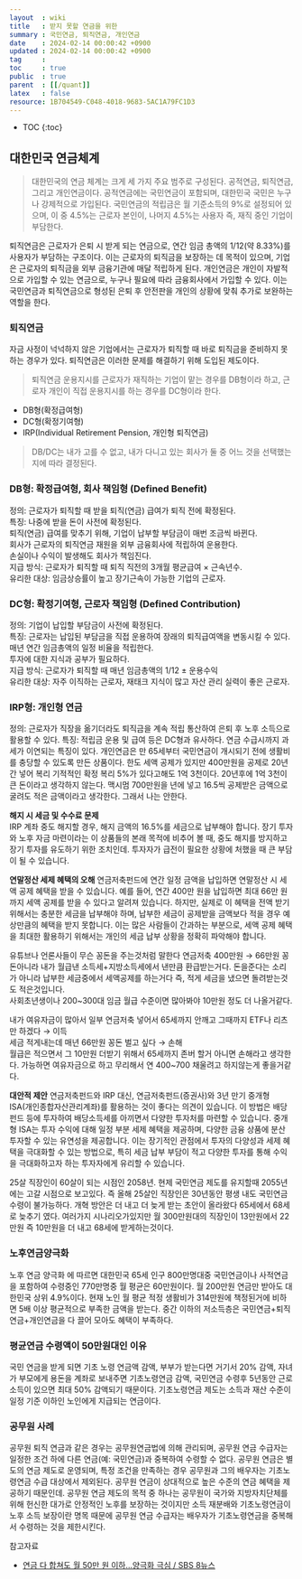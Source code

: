 ```yaml
---
layout  : wiki
title   : 받지 못할 연금을 위한 
summary : 국민연금, 퇴직연금, 개인연금
date    : 2024-02-14 00:00:42 +0900
updated : 2024-02-14 00:00:42 +0900
tag     : 
toc     : true
public  : true
parent  : [[/quant]] 
latex   : false
resource: 1B704549-C048-4018-9683-5AC1A79FC1D3
---
```

* TOC
{:toc}

## 대한민국 연금체계
> 대한민국의 연금 체계는 크게 세 가지 주요 범주로 구성된다. 공적연금, 퇴직연금, 그리고 개인연금이다. 
> 공적연금에는 국민연금이 포함되며, 대한민국 국민은 누구나 강제적으로 가입된다. 국민연금의 적립금은 월 기준소득의 9%로 설정되어 있으며, 
> 이 중 4.5%는 근로자 본인이, 나머지 4.5%는 사용자 즉, 재직 중인 기업이 부담한다.


퇴직연금은 근로자가 은퇴 시 받게 되는 연금으로, 연간 임금 총액의 1/12(약 8.33%)를 사용자가 부담하는 구조이다. 
이는 근로자의 퇴직금을 보장하는 데 목적이 있으며, 기업은 근로자의 퇴직금을 외부 금융기관에 매달 적립하게 된다. 개인연금은 개인이 자발적으로 가입할 수 있는 연금으로, 
누구나 필요에 따라 금융회사에서 가입할 수 있다. 이는 국민연금과 퇴직연금으로 형성된 은퇴 후 안전판을 개인의 상황에 맞춰 추가로 보완하는 역할을 한다.

### 퇴직연금
자금 사정이 넉넉하지 않은 기업에서는 근로자가 퇴직할 때 바로 퇴직금을 준비하지 못하는 경우가 있다. 
퇴직연금은 이러한 문제를 해결하기 위해 도입된 제도이다. 

> 퇴직연금 운용지시를 근로자가 재직하는 기업이 맡는 경우를 DB형이라 하고, 근로자 개인이 직접 운용지시를 하는 경우를 DC형이라 한다.

- DB형(확정급여형)
- DC형(확정기여형)
- IRP(Individual Retirement Pension, 개인형 퇴직연금)   

> DB/DC는 내가 고를 수 없고, 내가 다니고 있는 회사가 둘 중 어느 것을 선택했는지에 따라 결정된다.

### DB형: 확정급여형, 회사 책임형 (Defined Benefit)
정의: 근로자가 퇴직할 때 받을 퇴직(연금) 급여가 퇴직 전에 확정된다.  
특징: 나중에 받을 돈이 사전에 확정된다.  
퇴직(연금) 급여를 맞추기 위해, 기업이 납부할 부담금이 매번 조금씩 바뀐다.  
회사가 근로자의 퇴직연금 재원을 외부 금융회사에 적립하여 운용한다.  
손실이나 수익이 발생해도 회사가 책임진다.  
지급 방식: 근로자가 퇴직할 때 퇴직 직전의 3개월 평균급여 × 근속년수.  
유리한 대상: 임금상승률이 높고 장기근속이 가능한 기업의 근로자.

### DC형: 확정기여형, 근로자 책임형 (Defined Contribution)
정의: 기업이 납입할 부담금이 사전에 확정된다.  
특징:
근로자는 납입된 부담금을 직접 운용하여 장래의 퇴직급여액을 변동시킬 수 있다.  
매년 연간 임금총액의 일정 비율을 적립한다.  
투자에 대한 지식과 공부가 필요하다.  
지급 방식: 근로자가 퇴직할 때 매년 임금총액의 1/12 ± 운용수익  
유리한 대상: 자주 이직하는 근로자, 재태크 지식이 많고 자산 관리 실력이 좋은 근로자.

### IRP형: 개인형 연금
정의: 근로자가 직장을 옮기더라도 퇴직금을 계속 적립 통산하여 은퇴 후 노후 소득으로 활용할 수 있다.
특징:
적립금 운용 및 급여 등은 DC형과 유사하다.
연금 수급시까지 과세가 이연되는 특징이 있다.
개인연금은 만 65세부터 국민연금이 개시되기 전에 생활비를 충당할 수 있도록 만든 상품이다. 한도 세액 공제가 있지만 400만원을 공제로 20년간 넣어 복리 기적적인 확정 복리 5%가 있다고해도 1억 3천이다. 20년후에 1억 3천이 큰 돈이라고 생각하지 않는다. 맥시멈 700만원을 년에 넣고 16.5씩 공제받은 금액으로 굴려도 적은 금액이라고 생각한다. 그래서 나는 안한다. 

**해지 시 세금 및 수수료 문제**  
IRP 계좌 중도 해지할 경우, 해지 금액의 16.5%를 세금으로 납부해야 합니다. 장기 투자와 노후 자금 마련이라는 이 상품들의 본래 목적에 비추어 볼 때, 
중도 해지를 방지하고 장기 투자를 유도하기 위한 조치인데. 투자자가 급전이 필요한 상황에 처했을 때 큰 부담이 될 수 있습니다.

**연말정산 세제 혜택의 오해**
연금저축펀드에 연간 일정 금액을 납입하면 연말정산 시 세액 공제 혜택을 받을 수 있습니다. 예를 들어, 연간 400만 원을 납입하면 최대 66만 원까지 세액 공제를 받을 수 있다고 알려져 있습니다. 
하지만, 실제로 이 혜택을 전액 받기 위해서는 충분한 세금을 납부해야 하며, 납부한 세금이 공제받을 금액보다 적을 경우 예상만큼의 혜택을 받지 못합니다. 이는 많은 사람들이 간과하는 부분으로, 
세액 공제 혜택을 최대한 활용하기 위해서는 개인의 세금 납부 상황을 정확히 파악해야 합니다.

유튜브나 언론사들이 무슨 꽁돈을 주는것처럼 말한다 연금저축 400만원 → 66만원 꽁돈아니라 내가 월급낸 소득세+지방소득세에서 낸만큼 환급받는거다. 
돈을준다는 소리가 아니라 납부한 세금중에서 세액공제를 하는거다 즉, 적게 세금을 냈으면 돌려받는것도 적은것입니다.  
사회초년생이나 200~300대 임금 월급 수준이면 많아봐야 10만원 정도 더 나올거같다. 

내가 여유자금이 많아서 일부 연금저축 넣어서 65세까지 안깨고 그때까지 ETF나 리츠만 하겠다 → 이득  
세금 적게내는데 매년 66만원 꽁돈 벌고 싶다 → 손해  
월급은 적으면서 그 10만원 더받기 위해서 65세까지 존버 할거 아니면 손해라고 생각한다. 
가능하면 여유자금으로 하고 무리해서 연 400~700 채울려고 하지않는게 좋을거같다.

**대안적 제안**
연금저축펀드와 IRP 대신, 연금저축펀드(증권사)와 3년 만기 중개형 ISA(개인종합자산관리계좌)를 활용하는 것이 좋다는 의견이 있습니다. 
이 방법은 배당 펀드 등에 투자하여 배당소득세를 아끼면서 다양한 투자처를 마련할 수 있습니다. 중개형 ISA는 투자 수익에 대해 일정 부분 세제 혜택을 제공하며, 
다양한 금융 상품에 분산 투자할 수 있는 유연성을 제공합니다. 이는 장기적인 관점에서 투자의 다양성과 세제 혜택을 극대화할 수 있는 방법으로, 
특히 세금 납부 부담이 적고 다양한 투자를 통해 수익을 극대화하고자 하는 투자자에게 유리할 수 있습니다.

25살 직장인이 60살이 되는 시점인 2058년. 현제 국민연금 제도를 유지할때 2055년에는 고갈 시점으로 보고있다. 즉 올해 25살인 직장인은 30년동안 평생 내도 국민연금 수령이 불가능하다. 
개혁 방안은 더 내고 더 늦게 받는 초안이 올라왔다 65세에서 68세로 늦추기 였다. 여러가지 시나리오가있지만 월 300만원대의 직장인이 13만원에서 22만원 즉 10만원을 더 내고 68세에 받게하는것이다.

### 노후연금양극화
노후 연금 양극화 에 따르면 대한민국 65세 인구 800만명대중 국민연금이나 사적연금을 포함하여 수령중인 770만명중 월 평균은 60만원이다. 
월 200만원 연금만 받아도 대한민국 상위 4.9%이다. 현재 노인 월 평균 적정 생활비가 314만원에 책정된거에 비하면 5배 이상 평균적으로 부족한 금액을 받는다. 
중간 이하의 저소득층은 국민연금+퇴직연금+개인연금을 다 끌어 모아도 혜택이 부족하다.

### 평균연금 수령액이 50만원대인 이유
국민 연금을 받게 되면 기초 노령 연금액 감액, 부부가 받는다면 거기서 20% 감액, 자녀가 부모에게 용돈을 계좌로 보내주면 기초노령연금 감액, 
국민연금 수령후 5년동안 근로 소득이 있으면 최대 50% 감액되기 때문이다. 기초노령연금 제도는 소득과 재산 수준이 일정 기준 이하인 노인에게 지급되는 연금이다.

### 공무원 사례
공무원 퇴직 연금과 같은 경우는 공무원연금법에 의해 관리되며, 공무원 연금 수급자는 일정한 조건 하에 다른 연금(예: 국민연금)과 중복하여 수령할 수 없다. 
공무원 연금은 별도의 연금 제도로 운영되며, 특정 조건을 만족하는 경우 공무원과 그의 배우자는 기초노령연금 수급 대상에서 제외된다. 공무원 연금이 상대적으로 높은 수준의 연금 혜택을 제공하기 때문인데. 
공무원 연금 제도의 목적 중 하나는 공무원이 국가와 지방자치단체를 위해 헌신한 대가로 안정적인 노후를 보장하는 것이지만 소득 재분배와 기초노령연금이 노후 소득 보장이란 명목 때문에 
공무원 연금 수급자는 배우자가 기초노령연금을 중복해서 수령하는 것을 제한시킨다.

참고자료  
- [연금 다 합쳐도 월 50만 원 이하…양극화 극심 / SBS 8뉴스](https://youtu.be/Qhbv3mYR9Ws?list=PLUB_0dGpzKTv7JLYVZ4Zx2F_DXAXsjNjA)